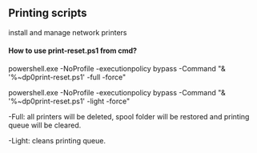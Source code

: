 ## Printing scripts
install and manage network printers

#### How to use print-reset.ps1 from cmd?

powershell.exe -NoProfile -executionpolicy bypass -Command "& '%~dp0print-reset.ps1' -full -force"

powershell.exe -NoProfile -executionpolicy bypass -Command "& '%~dp0print-reset.ps1' -light -force"


-Full: all printers will be deleted, spool folder will be restored and printing queue will be cleared.

-Light: cleans printing queue.



